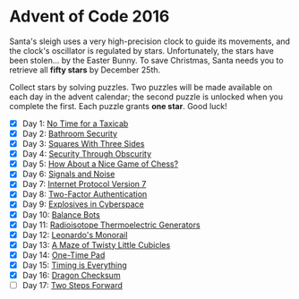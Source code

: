 # Advent of Code 2016

Santa's sleigh uses a very high-precision clock to guide its movements, and the
clock's oscillator is regulated by stars.  Unfortunately, the stars have been
stolen... by the Easter Bunny.  To save Christmas, Santa needs you to retrieve
all **fifty stars** by December 25th.

Collect stars by solving puzzles.  Two puzzles will be made available on each
day in the advent calendar; the second puzzle is unlocked when you complete the
first.  Each puzzle grants **one star**.  Good luck!

- [X] Day  1: [No Time for a Taxicab](01-no_time_for_a_taxicab)
- [X] Day  2: [Bathroom Security](02-bathroom_security)
- [X] Day  3: [Squares With Three Sides](03-squares_with_three_sides)
- [X] Day  4: [Security Through Obscurity](04-security_through_obscurity)
- [X] Day  5: [How About a Nice Game of Chess?](05-how_about_a_nice_game_of_chess)
- [X] Day  6: [Signals and Noise](06-signals_and_noise)
- [X] Day  7: [Internet Protocol Version 7](07-internet_protocol_version_7)
- [X] Day  8: [Two-Factor Authentication](08-two_factor_authentication)
- [X] Day  9: [Explosives in Cyberspace](09-explosives_in_cyberspace)
- [X] Day 10: [Balance Bots](10-balance_bots)
- [X] Day 11: [Radioisotope Thermoelectric Generators](11-radioisotope_thermalelectric_generators)
- [X] Day 12: [Leonardo's Monorail](12-leonardos_monorail)
- [X] Day 13: [A Maze of Twisty Little Cubicles](13-a_maze)
- [X] Day 14: [One-Time Pad](14-one_time)
- [X] Day 15: [Timing is Everything](15-timing)
- [X] Day 16: [Dragon Checksum](16-dragon_checksum)
- [ ] Day 17: [Two Steps Forward](17-two_steps)
